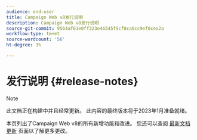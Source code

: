 ```yaml
---
audience: end-user
title: Campaign Web v8发行说明
description: Campaign Web v8发行说明
source-git-commit: 9564af61e0ff323e46545f9cf0ca0cc9ef0cea2a
workflow-type: tm+mt
source-wordcount: '56'
ht-degree: 3%

---
```


# 发行说明 {#release-notes}

>[!NOTE]
>
>此文档正在构建中并且经常更新。 此内容的最终版本将于2023年1月准备就绪。

本页列出了Campaign Web v8的所有新增功能和改进。 您还可以查阅 [最新文档更新](documentation-updates.md) 页面以了解更多更改。

